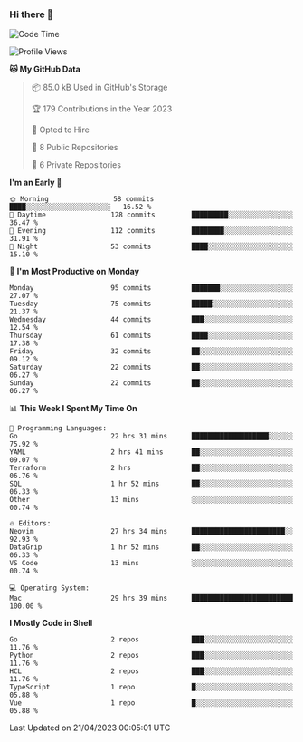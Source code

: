 ### Hi there 👋
<!--![visitors](https://visitor-badge.glitch.me/badge?page_id=d0zingcat)-->
<!--
**d0zingcat/d0zingcat** is a ✨ _special_ ✨ repository because its `README.md` (this file) appears on your GitHub profile.

Here are some ideas to get you started:

- 🔭 I’m currently working on ...
- 🌱 I’m currently learning ...
- 👯 I’m looking to collaborate on ...
- 🤔 I’m looking for help with ...
- 💬 Ask me about ...
- 📫 How to reach me: ...
- 😄 Pronouns: ...
- ⚡ Fun fact: ...
-->
<!--START_SECTION:waka-->
![Code Time](http://img.shields.io/badge/Code%20Time-2%2C537%20hrs%2046%20mins-blue)

![Profile Views](http://img.shields.io/badge/Profile%20Views-5-blue)

**🐱 My GitHub Data** 

> 📦 85.0 kB Used in GitHub's Storage 
 > 
> 🏆 179 Contributions in the Year 2023
 > 
> 💼 Opted to Hire
 > 
> 📜 8 Public Repositories 
 > 
> 🔑 6 Private Repositories 
 > 
**I'm an Early 🐤** 

```text
🌞 Morning                58 commits          ████░░░░░░░░░░░░░░░░░░░░░   16.52 % 
🌆 Daytime                128 commits         █████████░░░░░░░░░░░░░░░░   36.47 % 
🌃 Evening                112 commits         ████████░░░░░░░░░░░░░░░░░   31.91 % 
🌙 Night                  53 commits          ████░░░░░░░░░░░░░░░░░░░░░   15.10 % 
```
📅 **I'm Most Productive on Monday** 

```text
Monday                   95 commits          ███████░░░░░░░░░░░░░░░░░░   27.07 % 
Tuesday                  75 commits          █████░░░░░░░░░░░░░░░░░░░░   21.37 % 
Wednesday                44 commits          ███░░░░░░░░░░░░░░░░░░░░░░   12.54 % 
Thursday                 61 commits          ████░░░░░░░░░░░░░░░░░░░░░   17.38 % 
Friday                   32 commits          ██░░░░░░░░░░░░░░░░░░░░░░░   09.12 % 
Saturday                 22 commits          ██░░░░░░░░░░░░░░░░░░░░░░░   06.27 % 
Sunday                   22 commits          ██░░░░░░░░░░░░░░░░░░░░░░░   06.27 % 
```


📊 **This Week I Spent My Time On** 

```text
💬 Programming Languages: 
Go                       22 hrs 31 mins      ███████████████████░░░░░░   75.92 % 
YAML                     2 hrs 41 mins       ██░░░░░░░░░░░░░░░░░░░░░░░   09.07 % 
Terraform                2 hrs               ██░░░░░░░░░░░░░░░░░░░░░░░   06.76 % 
SQL                      1 hr 52 mins        ██░░░░░░░░░░░░░░░░░░░░░░░   06.33 % 
Other                    13 mins             ░░░░░░░░░░░░░░░░░░░░░░░░░   00.74 % 

🔥 Editors: 
Neovim                   27 hrs 34 mins      ███████████████████████░░   92.93 % 
DataGrip                 1 hr 52 mins        ██░░░░░░░░░░░░░░░░░░░░░░░   06.33 % 
VS Code                  13 mins             ░░░░░░░░░░░░░░░░░░░░░░░░░   00.74 % 

💻 Operating System: 
Mac                      29 hrs 39 mins      █████████████████████████   100.00 % 
```

**I Mostly Code in Shell** 

```text
Go                       2 repos             ███░░░░░░░░░░░░░░░░░░░░░░   11.76 % 
Python                   2 repos             ███░░░░░░░░░░░░░░░░░░░░░░   11.76 % 
HCL                      2 repos             ███░░░░░░░░░░░░░░░░░░░░░░   11.76 % 
TypeScript               1 repo              █░░░░░░░░░░░░░░░░░░░░░░░░   05.88 % 
Vue                      1 repo              █░░░░░░░░░░░░░░░░░░░░░░░░   05.88 % 
```




 Last Updated on 21/04/2023 00:05:01 UTC
<!--END_SECTION:waka-->

